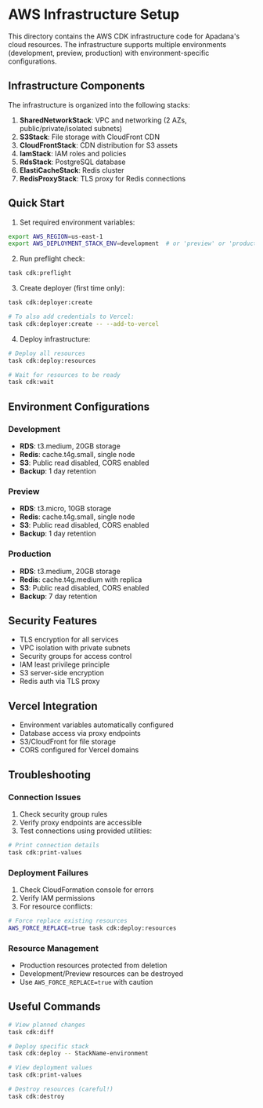 # AWS Infrastructure Setup

This directory contains the AWS CDK infrastructure code for Apadana's cloud resources. The infrastructure supports multiple environments (development, preview, production) with environment-specific configurations.

## Infrastructure Components

The infrastructure is organized into the following stacks:

1. **SharedNetworkStack**: VPC and networking (2 AZs, public/private/isolated subnets)
2. **S3Stack**: File storage with CloudFront CDN
3. **CloudFrontStack**: CDN distribution for S3 assets
4. **IamStack**: IAM roles and policies
5. **RdsStack**: PostgreSQL database
6. **ElastiCacheStack**: Redis cluster
7. **RedisProxyStack**: TLS proxy for Redis connections

## Quick Start

1. Set required environment variables:

```bash
export AWS_REGION=us-east-1
export AWS_DEPLOYMENT_STACK_ENV=development  # or 'preview' or 'production'
```

2. Run preflight check:

```bash
task cdk:preflight
```

3. Create deployer (first time only):

```bash
task cdk:deployer:create

# To also add credentials to Vercel:
task cdk:deployer:create -- --add-to-vercel
```

4. Deploy infrastructure:

```bash
# Deploy all resources
task cdk:deploy:resources

# Wait for resources to be ready
task cdk:wait
```

## Environment Configurations

### Development

- **RDS**: t3.medium, 20GB storage
- **Redis**: cache.t4g.small, single node
- **S3**: Public read disabled, CORS enabled
- **Backup**: 1 day retention

### Preview

- **RDS**: t3.micro, 10GB storage
- **Redis**: cache.t4g.small, single node
- **S3**: Public read disabled, CORS enabled
- **Backup**: 1 day retention

### Production

- **RDS**: t3.medium, 20GB storage
- **Redis**: cache.t4g.medium with replica
- **S3**: Public read disabled, CORS enabled
- **Backup**: 7 day retention

## Security Features

- TLS encryption for all services
- VPC isolation with private subnets
- Security groups for access control
- IAM least privilege principle
- S3 server-side encryption
- Redis auth via TLS proxy

## Vercel Integration

- Environment variables automatically configured
- Database access via proxy endpoints
- S3/CloudFront for file storage
- CORS configured for Vercel domains

## Troubleshooting

### Connection Issues

1. Check security group rules
2. Verify proxy endpoints are accessible
3. Test connections using provided utilities:

```bash
# Print connection details
task cdk:print-values
```

### Deployment Failures

1. Check CloudFormation console for errors
2. Verify IAM permissions
3. For resource conflicts:

```bash
# Force replace existing resources
AWS_FORCE_REPLACE=true task cdk:deploy:resources
```

### Resource Management

- Production resources protected from deletion
- Development/Preview resources can be destroyed
- Use `AWS_FORCE_REPLACE=true` with caution

## Useful Commands

```bash
# View planned changes
task cdk:diff

# Deploy specific stack
task cdk:deploy -- StackName-environment

# View deployment values
task cdk:print-values

# Destroy resources (careful!)
task cdk:destroy
```

